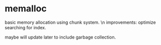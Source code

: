# memalloc
basic memory allocation using chunk system. \n
improvements: optimize searching for index.

maybe will update later to include garbage collection.
